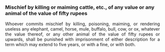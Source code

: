 ### Mischief by killing or maiming cattle, etc., of any value or any animal of the value of fifty rupees
<div style="text-align: justify">

Whoever commits mischief by killing, poisoning, maiming, or rendering useless any elephant, camel, horse, mule, buffalo, bull, cow, or ox, whatever the value thereof, or any other animal of the value of fifty rupees or upwards, shall be punished with imprisonment of either description for a term which may extend to five years, or with a fine, or with both.

</div>

